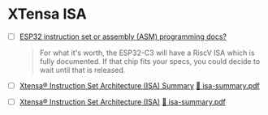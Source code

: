 # XTensa ISA


- [ ] [ESP32 instruction set or assembly (ASM) programming docs?](https://esp32.com/viewtopic.php?t=17549)
  
  > For what it's worth, the ESP32-C3 will have a RiscV ISA which is fully documented. If that chip fits your specs, you could decide to wait until that is released.

- [ ] [Xtensa® Instruction Set Architecture (ISA) Summary](https://www.cadence.com/content/dam/cadence-www/global/en_US/documents/tools/ip/tensilica-ip/isa-summary.pdf) [:roll_of_paper: isa-summary.pdf](docs/isa-summary.pdf)
- [ ] [Xtensa® Instruction Set Architecture (ISA)](https://0x04.net/~mwk/doc/xtensa.pdf) [:roll_of_paper: isa-summary.pdf](docs/xtensa.pdf)

